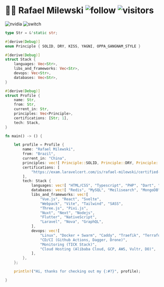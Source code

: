 # :man_technologist: Rafael Milewski ![follow](https://img.shields.io/github/followers/milewski.svg?style=social&label=Follow&maxAge=2592000) ![visitors](https://visitor-badge.laobi.icu/badge?page_id=milewski) 

![nvidia](https://img.shields.io/badge/NVIDIA-RTX_2080_Max--Q-76B900?style=flat&logo=nvidia&logoColor=white)
![switch](https://img.shields.io/badge/Nintendo_Switch-E60012?style=flat&logo=nintendo-switch&logoColor=white)


```rust
type Str = &'static str;

#[derive(Debug)]
enum Principle { SOLID, DRY, KISS, YAGNI, OPPA_GANGNAM_STYLE }

#[derive(Debug)]
struct Stack {
    languages: Vec<Str>,
    libs_and_frameworks: Vec<Str>,
    devops: Vec<Str>,
    databases: Vec<Str>,
}

#[derive(Debug)]
struct Profile {
    name: Str,
    from: Str,
    current_in: Str,
    principles: Vec<Principle>,
    certifications: [Str; 1],
    tech: Stack,
}

fn main() -> () {

    let profile = Profile {
        name: "Rafael Milewski",
        from: "Brazil",
        current_in: "China",
        principles: vec![ Principle::SOLID, Principle::DRY, Principle::YAGNI, Principle::KISS ],
        certifications: [
            "https://exam.laravelcert.com/is/rafael-milewski/certified-since/2021-05-24"
        ],
        tech: Stack {
            languages: vec![ "HTML/CSS", "Typescript", "PHP", "Dart", "Python", "Go", "Rust" ],
            databases: vec![ "Redis", "MySQL", "Meilisearch", "MongoDB", "SurrealDB", "LevelDB" ],
            libs_and_frameworks: vec![
                "Vue.js", "React", "Svelte",
                "Webpack", "Vite", "Tailwind", "SASS",
                "Three.js", "Pixi.js",
                "Nuxt", "Next", "Nodejs",
                "Flutter", "NativeScript",
                "Laravel", "Nova", "GraphQL",
            ],
            devops: vec![
                "Linux", "Docker + Swarm", "Caddy", "Traefik", "Terraform",
                "CD/CI (Github Actions, Dagger, Drone)",
                "Monitoring (TICK Stack)",
                "Cloud Hosting (Alibaba Cloud, GCP, AWS, Vultr, DO)",
            ],
        },
    };

    println!("Hi, thanks for checking out my {:#?}", profile);

}
```
